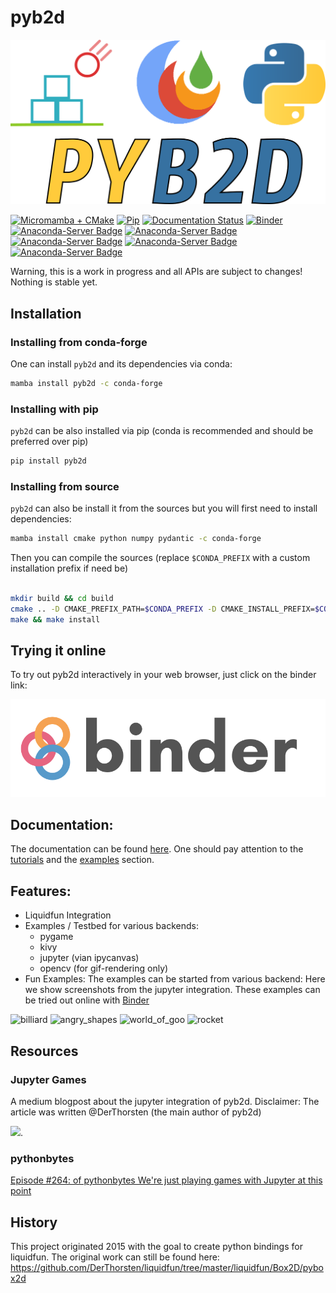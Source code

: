 # pyb2d
![jupyter_integration](docs/img/pyb2d_logo.png)

[![Micromamba + CMake](https://github.com/pyb2d/pyb2d/actions/workflows/main.yml/badge.svg)](https://github.com/pyb2d/pyb2d/actions/workflows/main.yml)
[![Pip](https://github.com/pyb2d/pyb2d/actions/workflows/pip.yml/badge.svg)](https://github.com/pyb2d/pyb2d/actions/workflows/pip.yml)
[![Documentation Status](https://img.shields.io/badge/docs%3A-pass-brightgreen)](https://pyb2d.github.io/pyb2d)
[![Binder](https://mybinder.org/badge_logo.svg)](https://mybinder.org/v2/gh/pyb2d/pyb2d/main?urlpath=/lab/tree/examples/jupyter_integration.ipynb)
[![Anaconda-Server Badge](https://anaconda.org/conda-forge/pyb2d/badges/license.svg)](https://anaconda.org/conda-forge/pyb2d)
[![Anaconda-Server Badge](https://anaconda.org/conda-forge/pyb2d/badges/platforms.svg)](https://anaconda.org/conda-forge/pyb2d)
[![Anaconda-Server Badge](https://anaconda.org/conda-forge/pyb2d/badges/version.svg)](https://anaconda.org/conda-forge/pyb2d)
[![Anaconda-Server Badge](https://anaconda.org/conda-forge/pyb2d/badges/latest_release_date.svg)](https://anaconda.org/conda-forge/pyb2d)
[![Anaconda-Server Badge](https://anaconda.org/conda-forge/pyb2d/badges/installer/conda.svg)](https://conda.anaconda.org/conda-forge)

Warning, this is a work in progress and all APIs are subject to changes!
Nothing is stable yet.


## Installation

### Installing from conda-forge

One  can install `pyb2d` and its dependencies via conda:

```bash
mamba install pyb2d -c conda-forge
```
### Installing with pip

`pyb2d` can be also installed via pip (conda is recommended and should be preferred over pip)

```bash
pip install pyb2d
```

### Installing from source

`pyb2d` can also be install it from the sources but you will first need to install dependencies:

```bash
mamba install cmake python numpy pydantic -c conda-forge
```

Then you can compile the sources (replace `$CONDA_PREFIX` with a custom installation
prefix if need be)

```bash

mkdir build && cd build
cmake .. -D CMAKE_PREFIX_PATH=$CONDA_PREFIX -D CMAKE_INSTALL_PREFIX=$CONDA_PREFIX -D CMAKE_INSTALL_LIBDIR=lib
make && make install
```

## Trying it online

To try out pyb2d interactively in your web browser, just click on the binder link:

[![Binder](docs/binder-logo.svg)](https://mybinder.org/v2/gh/pyb2d/pyb2d/main?urlpath=/lab/tree/examples/jupyter_integration.ipynb)


## Documentation:

The documentation can be found [here](https://pyb2d.github.io/pyb2d).
One should pay attention to the [tutorials](https://pyb2d.github.io/pyb2d/tutorials/index.html) and the [examples](https://pyb2d.github.io/pyb2d/auto_examples/index.html) section.



## Features:

* Liquidfun Integration
* Examples / Testbed for various backends:
    * pygame
    * kivy
    * jupyter (vian ipycanvas)
    * opencv (for gif-rendering only)
* Fun Examples:
The examples can be started from various backend: Here we show screenshots from the jupyter integration. These examples can be tried out online with [Binder](https://mybinder.org/v2/gh/pyb2d/pyb2d/main?urlpath=/lab/tree/examples/jupyter_integration.ipynb)

![billiard](https://cdn-images-1.medium.com/max/2000/1*ZkV-0GDc_0Kxdbc6CHzB0w.gif)
![angry_shapes](https://cdn-images-1.medium.com/max/2000/1*cIqICNLl2CTGoW5vdmyr-w.gif)
![world_of_goo](https://cdn-images-1.medium.com/max/2000/1*Mr_2vTFlIfad2Wsbz6gmTQ.gif)
![rocket](https://cdn-images-1.medium.com/max/2000/1*8f05EGZrQyBxZr-Byn_vxg.gif)


## Resources

### Jupyter Games

A medium blogpost about the jupyter integration of pyb2d. Disclaimer: The article was written @DerThorsten (the main author of pyb2d)

[<img src="https://cdn-images-1.medium.com/max/2600/1*gXbeqCDvKyaRySdAX6SnKg.png" width="500">](https://medium.com/p/cda20dc15a21/edit).

### pythonbytes

[Episode #264: of pythonbytes  We're just playing games with Jupyter at this point](https://pythonbytes.fm/episodes/show/264/we-re-just-playing-games-with-jupyter-at-this-point)


## History

This project originated 2015 with the goal to create python bindings for liquidfun.
The original work can still be found here: https://github.com/DerThorsten/liquidfun/tree/master/liquidfun/Box2D/pybox2d
